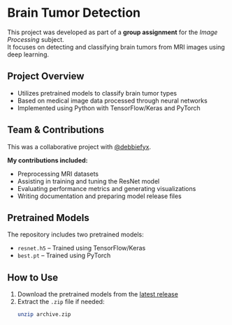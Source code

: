 # Brain Tumor Detection

This project was developed as part of a **group assignment** for the *Image Processing* subject.  
It focuses on detecting and classifying brain tumors from MRI images using deep learning.

## Project Overview

- Utilizes pretrained models to classify brain tumor types
- Based on medical image data processed through neural networks
- Implemented using Python with TensorFlow/Keras and PyTorch

## Team & Contributions

This was a collaborative project with [@debbiefyx](https://github.com/debbiefyx).

**My contributions included:**
- Preprocessing MRI datasets
- Assisting in training and tuning the ResNet model
- Evaluating performance metrics and generating visualizations
- Writing documentation and preparing model release files

## Pretrained Models

The repository includes two pretrained models:

- `resnet.h5` – Trained using TensorFlow/Keras
- `best.pt` – Trained using PyTorch

## How to Use

1. Download the pretrained models from the [latest release](https://github.com/debbiefyx/brain_tumor_detection/releases/tag/v1.0)
2. Extract the `.zip` file if needed:
   ```bash
   unzip archive.zip

